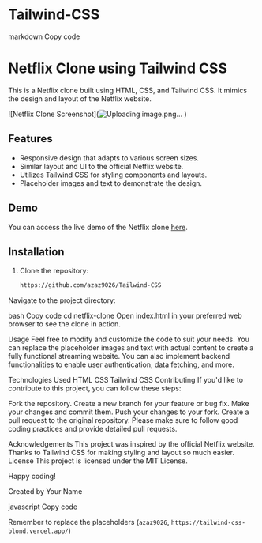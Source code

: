 ﻿# Tailwind-CSS

markdown
Copy code
# Netflix Clone using Tailwind CSS

This is a Netflix clone built using HTML, CSS, and Tailwind CSS. It mimics the design and layout of the Netflix website.

![Netflix Clone Screenshot](![Uploading image.png…](![image](https://github.com/azaz9026/Netflix_Website_Clone/assets/125148564/03d23a14-3385-47af-9220-a2ceb861d2cb)
)
)

## Features

- Responsive design that adapts to various screen sizes.
- Similar layout and UI to the official Netflix website.
- Utilizes Tailwind CSS for styling components and layouts.
- Placeholder images and text to demonstrate the design.

## Demo

You can access the live demo of the Netflix clone [here](https://github.com/azaz9026/Tailwind-CSS).

## Installation

1. Clone the repository:

   ```bash
   https://github.com/azaz9026/Tailwind-CSS
Navigate to the project directory:

bash
Copy code
cd netflix-clone
Open index.html in your preferred web browser to see the clone in action.

Usage
Feel free to modify and customize the code to suit your needs. You can replace the placeholder images and text with actual content to create a fully functional streaming website. You can also implement backend functionalities to enable user authentication, data fetching, and more.

Technologies Used
HTML
CSS
Tailwind CSS
Contributing
If you'd like to contribute to this project, you can follow these steps:

Fork the repository.
Create a new branch for your feature or bug fix.
Make your changes and commit them.
Push your changes to your fork.
Create a pull request to the original repository.
Please make sure to follow good coding practices and provide detailed pull requests.

Acknowledgements
This project was inspired by the official Netflix website.
Thanks to Tailwind CSS for making styling and layout so much easier.
License
This project is licensed under the MIT License.

Happy coding!

Created by Your Name

javascript
Copy code

Remember to replace the placeholders (`azaz9026`, `https://tailwind-css-blond.vercel.app/`)
